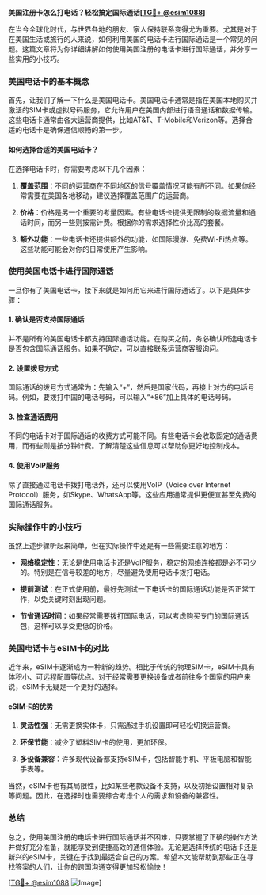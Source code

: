 **美国注册卡怎么打电话？轻松搞定国际通话[[TG💪+ @esim1088](https://t.me/s/esim1088)]**

在当今全球化时代，与世界各地的朋友、家人保持联系变得尤为重要。尤其是对于在美国生活或旅行的人来说，如何利用美国的电话卡进行国际通话是一个常见的问题。这篇文章将为你详细讲解如何使用美国注册的电话卡进行国际通话，并分享一些实用的小技巧。

### 美国电话卡的基本概念

首先，让我们了解一下什么是美国电话卡。美国电话卡通常是指在美国本地购买并激活的SIM卡或虚拟号码服务，它允许用户在美国内部进行语音通话和数据传输。这些电话卡通常由各大运营商提供，比如AT&T、T-Mobile和Verizon等。选择合适的电话卡是确保通信顺畅的第一步。

#### 如何选择合适的美国电话卡？

在选择电话卡时，你需要考虑以下几个因素：

1. **覆盖范围**：不同的运营商在不同地区的信号覆盖情况可能有所不同。如果你经常需要在美国各地移动，建议选择覆盖范围广的运营商。
   
2. **价格**：价格是另一个重要的考量因素。有些电话卡提供无限制的数据流量和通话时间，而另一些则按需计费。根据你的需求选择性价比高的套餐。

3. **额外功能**：一些电话卡还提供额外的功能，如国际漫游、免费Wi-Fi热点等。这些功能可能会对你的日常使用产生影响。

### 使用美国电话卡进行国际通话

一旦你有了美国电话卡，接下来就是如何用它来进行国际通话了。以下是具体步骤：

#### 1. 确认是否支持国际通话

并不是所有的美国电话卡都支持国际通话功能。在购买之前，务必确认所选电话卡是否包含国际通话服务。如果不确定，可以直接联系运营商客服询问。

#### 2. 设置拨号方式

国际通话的拨号方式通常为：先输入“+”，然后是国家代码，再接上对方的电话号码。例如，要拨打中国的电话号码，可以输入“+86”加上具体的电话号码。

#### 3. 检查通话费用

不同的电话卡对于国际通话的收费方式可能不同。有些电话卡会收取固定的通话费用，而有些则是按分钟计费。了解清楚这些信息可以帮助你更好地控制成本。

#### 4. 使用VoIP服务

除了直接通过电话卡拨打电话外，还可以使用VoIP（Voice over Internet Protocol）服务，如Skype、WhatsApp等。这些应用通常提供更便宜甚至免费的国际通话服务。

### 实际操作中的小技巧

虽然上述步骤听起来简单，但在实际操作中还是有一些需要注意的地方：

- **网络稳定性**：无论是使用电话卡还是VoIP服务，稳定的网络连接都是必不可少的。特别是在信号较差的地方，尽量避免使用电话卡拨打电话。
  
- **提前测试**：在正式使用前，最好先测试一下电话卡的国际通话功能是否正常工作，以免关键时刻出现问题。

- **节省通话时间**：如果经常需要拨打国际电话，可以考虑购买专门的国际通话包，这样可以享受更低的价格。

### 美国电话卡与eSIM卡的对比

近年来，eSIM卡逐渐成为一种新的趋势。相比于传统的物理SIM卡，eSIM卡具有体积小、可远程配置等优点。对于经常需要更换设备或者前往多个国家的用户来说，eSIM卡无疑是一个更好的选择。

#### eSIM卡的优势

1. **灵活性强**：无需更换实体卡，只需通过手机设置即可轻松切换运营商。
   
2. **环保节能**：减少了塑料SIM卡的使用，更加环保。

3. **多设备兼容**：许多现代设备都支持eSIM卡，包括智能手机、平板电脑和智能手表等。

当然，eSIM卡也有其局限性，比如某些老款设备不支持，以及初始设置相对复杂等问题。因此，在选择时也需要综合考虑个人的需求和设备的兼容性。

### 总结

总之，使用美国注册的电话卡进行国际通话并不困难，只要掌握了正确的操作方法并做好充分准备，就能享受到便捷高效的通信体验。无论是选择传统的电话卡还是新兴的eSIM卡，关键在于找到最适合自己的方案。希望本文能帮助到那些正在寻找答案的人们，让你的跨国沟通变得更加轻松愉快！

[[TG💪+ @esim1088](https://t.me/s/esim1088) ![Image](https://i.postimg.cc/4NQfJmqS/Snipaste-2025-05-13-00-14-12.png)]